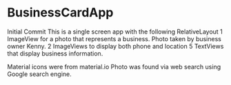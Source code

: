 # BusinessCardApp
Initial Commit
This is a single screen app with the following 
RelativeLayout
1 ImageView for a photo that represents a business. Photo taken by business owner Kenny. 
2 ImageViews to display both phone and location
5 TextViews that display business information.

Material icons were from material.io
Photo was found via web search using Google search engine. 
